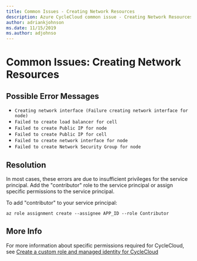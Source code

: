 ```yaml
---
title: Common Issues - Creating Network Resources
description: Azure CycleCloud common issue - Creating Network Resources
author: adriankjohnson
ms.date: 11/15/2019
ms.author: adjohnso
---
```

# Common Issues: Creating Network Resources

## Possible Error Messages

- `Creating network interface (Failure creating network interface for node)`
- `Failed to create load balancer for cell`
- `Failed to create Public IP for node`
- `Failed to create Public IP for cell`
- `Failed to create network interface for node`
- `Failed to create Network Security Group for node`

## Resolution

In most cases, these errors are due to insufficient privileges for the service principal. Add the "contributor" role to the service principal or assign specific permissions to the service principal.

To add "contributor" to your service principal:
```azurecli-interactive
az role assignment create --assignee APP_ID --role Contributor
```

## More Info

For more information about specific permissions required for CycleCloud, see [Create a custom role and managed identity for CycleCloud](https://docs.microsoft.com/azure/cyclecloud/managed-identities#create-a-custom-role-and-managed-identity-for-cyclecloud)